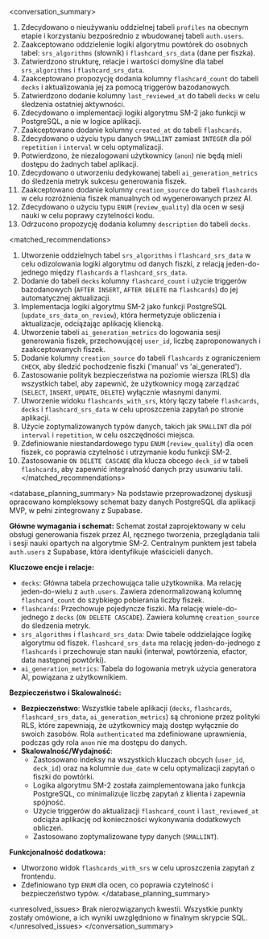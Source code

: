 <conversation_summary>
<decisions>
1.  Zdecydowano o nieużywaniu oddzielnej tabeli `profiles` na obecnym etapie i korzystaniu bezpośrednio z wbudowanej tabeli `auth.users`.
2.  Zaakceptowano oddzielenie logiki algorytmu powtórek do osobnych tabel: `srs_algorithms` (słownik) i `flashcard_srs_data` (dane per fiszka).
3.  Zatwierdzono strukturę, relacje i wartości domyślne dla tabel `srs_algorithms` i `flashcard_srs_data`.
4.  Zaakceptowano propozycję dodania kolumny `flashcard_count` do tabeli `decks` i aktualizowania jej za pomocą triggerów bazodanowych.
5.  Zatwierdzono dodanie kolumny `last_reviewed_at` do tabeli `decks` w celu śledzenia ostatniej aktywności.
6.  Zdecydowano o implementacji logiki algorytmu SM-2 jako funkcji w PostgreSQL, a nie w logice aplikacji.
7.  Zaakceptowano dodanie kolumny `created_at` do tabeli `flashcards`.
8.  Zdecydowano o użyciu typu danych `SMALLINT` zamiast `INTEGER` dla pól `repetition` i `interval` w celu optymalizacji.
9.  Potwierdzono, że niezalogowani użytkownicy (`anon`) nie będą mieli dostępu do żadnych tabel aplikacji.
10. Zdecydowano o utworzeniu dedykowanej tabeli `ai_generation_metrics` do śledzenia metryk sukcesu generowania fiszek.
11. Zaakceptowano dodanie kolumny `creation_source` do tabeli `flashcards` w celu rozróżnienia fiszek manualnych od wygenerowanych przez AI.
12. Zdecydowano o użyciu typu `ENUM` (`review_quality`) dla ocen w sesji nauki w celu poprawy czytelności kodu.
13. Odrzucono propozycję dodania kolumny `description` do tabeli `decks`.
    </decisions>

<matched_recommendations>
1.  Utworzenie oddzielnych tabel `srs_algorithms` i `flashcard_srs_data` w celu odizolowania logiki algorytmu od danych fiszki, z relacją jeden-do-jednego między `flashcards` a `flashcard_srs_data`.
2.  Dodanie do tabeli `decks` kolumny `flashcard_count` i użycie triggerów bazodanowych (`AFTER INSERT`, `AFTER DELETE` na `flashcards`) do jej automatycznej aktualizacji.
3.  Implementacja logiki algorytmu SM-2 jako funkcji PostgreSQL (`update_srs_data_on_review`), która hermetyzuje obliczenia i aktualizacje, odciążając aplikację kliencką.
4.  Utworzenie tabeli `ai_generation_metrics` do logowania sesji generowania fiszek, przechowującej `user_id`, liczbę zaproponowanych i zaakceptowanych fiszek.
5.  Dodanie kolumny `creation_source` do tabeli `flashcards` z ograniczeniem `CHECK`, aby śledzić pochodzenie fiszki ('manual' vs 'ai_generated').
6.  Zastosowanie polityk bezpieczeństwa na poziomie wiersza (RLS) dla wszystkich tabel, aby zapewnić, że użytkownicy mogą zarządzać (`SELECT`, `INSERT`, `UPDATE`, `DELETE`) wyłącznie własnymi danymi.
7.  Utworzenie widoku `flashcards_with_srs`, który łączy tabele `flashcards`, `decks` i `flashcard_srs_data` w celu uproszczenia zapytań po stronie aplikacji.
8.  Użycie zoptymalizowanych typów danych, takich jak `SMALLINT` dla pól `interval` i `repetition`, w celu oszczędności miejsca.
9.  Zdefiniowanie niestandardowego typu `ENUM` (`review_quality`) dla ocen fiszek, co poprawia czytelność i utrzymanie kodu funkcji SM-2.
10. Zastosowanie `ON DELETE CASCADE` dla klucza obcego `deck_id` w tabeli `flashcards`, aby zapewnić integralność danych przy usuwaniu talii.
    </matched_recommendations>

<database_planning_summary>
Na podstawie przeprowadzonej dyskusji opracowano kompleksowy schemat bazy danych PostgreSQL dla aplikacji MVP, w pełni zintegrowany z Supabase.

**Główne wymagania i schemat:**
Schemat został zaprojektowany w celu obsługi generowania fiszek przez AI, ręcznego tworzenia, przeglądania talii i sesji nauki opartych na algorytmie SM-2. Centralnym punktem jest tabela `auth.users` z Supabase, która identyfikuje właścicieli danych.

**Kluczowe encje i relacje:**
-   `decks`: Główna tabela przechowująca talie użytkownika. Ma relację jeden-do-wielu z `auth.users`. Zawiera zdenormalizowaną kolumnę `flashcard_count` do szybkiego pobierania liczby fiszek.
-   `flashcards`: Przechowuje pojedyncze fiszki. Ma relację wiele-do-jednego z `decks` (`ON DELETE CASCADE`). Zawiera kolumnę `creation_source` do śledzenia metryk.
-   `srs_algorithms` i `flashcard_srs_data`: Dwie tabele oddzielające logikę algorytmu od fiszek. `flashcard_srs_data` ma relację jeden-do-jednego z `flashcards` i przechowuje stan nauki (interwał, powtórzenia, efactor, data następnej powtórki).
-   `ai_generation_metrics`: Tabela do logowania metryk użycia generatora AI, powiązana z użytkownikiem.

**Bezpieczeństwo i Skalowalność:**
-   **Bezpieczeństwo**: Wszystkie tabele aplikacji (`decks`, `flashcards`, `flashcard_srs_data`, `ai_generation_metrics`) są chronione przez polityki RLS, które zapewniają, że użytkownicy mają dostęp wyłącznie do swoich zasobów. Rola `authenticated` ma zdefiniowane uprawnienia, podczas gdy rola `anon` nie ma dostępu do danych.
-   **Skalowalność/Wydajność**:
    -   Zastosowano indeksy na wszystkich kluczach obcych (`user_id`, `deck_id`) oraz na kolumnie `due_date` w celu optymalizacji zapytań o fiszki do powtórki.
    -   Logika algorytmu SM-2 została zaimplementowana jako funkcja PostgreSQL, co minimalizuje liczbę zapytań z klienta i zapewnia spójność.
    -   Użycie triggerów do aktualizacji `flashcard_count` i `last_reviewed_at` odciąża aplikację od konieczności wykonywania dodatkowych obliczeń.
    -   Zastosowano zoptymalizowane typy danych (`SMALLINT`).

**Funkcjonalność dodatkowa:**
-   Utworzono widok `flashcards_with_srs` w celu uproszczenia zapytań z frontendu.
-   Zdefiniowano typ `ENUM` dla ocen, co poprawia czytelność i bezpieczeństwo typów.
    </database_planning_summary>

<unresolved_issues>
Brak nierozwiązanych kwestii. Wszystkie punkty zostały omówione, a ich wyniki uwzględniono w finalnym skrypcie SQL.
</unresolved_issues>
</conversation_summary>